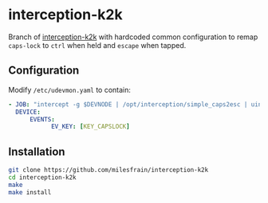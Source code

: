 # interception-k2k
Branch of [interception-k2k](https://github.com/zsugabubus/interception-k2k) with hardcoded common configuration to remap `caps-lock` to `ctrl` when held and `escape` when tapped.

## Configuration

Modify `/etc/udevmon.yaml` to contain:
```yaml
- JOB: "intercept -g $DEVNODE | /opt/interception/simple_caps2esc | uinput -d $DEVNODE"
  DEVICE:
      EVENTS:
            EV_KEY: [KEY_CAPSLOCK]
```

## Installation

```sh
git clone https://github.com/milesfrain/interception-k2k
cd interception-k2k
make
make install
```
